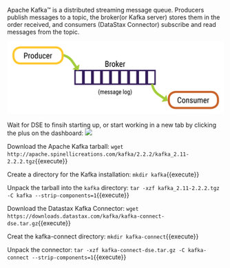 Apache Kafka™ is a distributed streaming message queue. Producers publish messages to a topic, the broker(or Kafka server) stores them in the order received, and consumers (DataStax Connector) subscribe and read messages from the topic.

![](assets/messagelog.png)

Wait for DSE to finsih starting up, or start working in a new tab by clicking the plus on the dashboard: ![](assets/plus.png)

Download the Apache Kafka tarball:
`wget http://apache.spinellicreations.com/kafka/2.2.2/kafka_2.11-2.2.2.tgz`{{execute}}

Create a directory for the Kafka installation:
`mkdir kafka`{{execute}}

Unpack the tarball into the `kafka` directory:
`tar -xzf kafka_2.11-2.2.2.tgz -C kafka --strip-components=1`{{execute}}

Download the Datastax Kafka Connector:
`wget https://downloads.datastax.com/kafka/kafka-connect-dse.tar.gz`{{execute}}

Creat the kafka-connect directory:
`mkdir kafka-connect`{{execute}}

Unpack the connector:
`tar -xzf kafka-connect-dse.tar.gz -C kafka-connect --strip-components=1`{{execute}}
